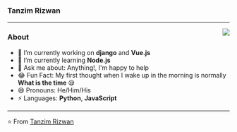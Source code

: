 ### Tanzim Rizwan 
--------------------------------------------------------------------------------------------------------------------------------------------------------------------
<img align='right' src="https://github-readme-stats.vercel.app/api?username=BrainAxe&show_icons=true">

### About

- 🔭 I’m currently working on **django** and **Vue.js**
- 🌱 I’m currently learning **Node.js**
- 💬 Ask me about: Anything!, I'm happy to help
- :joy: Fun Fact: My first thought when I wake up in the morning is normally **What is the time** :sleepy:
- 😄 Pronouns: He/Him/His
- ⚡ Languages: **Python**, **JavaScript**


--------------------------------------------------------------------------------------------------------------------------------------------------------------------


⭐️ From [Tanzim Rizwan](https://github.com/BrainAxe)
